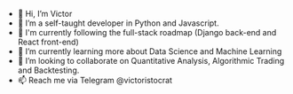 - 👋 Hi, I’m Victor
- 👀 I’m a self-taught developer in Python and Javascript.
- 🚗 I'm currently following the full-stack roadmap (Django back-end and React front-end)
- 🌱 I’m currently learning more about Data Science and Machine Learning
- 💞️ I’m looking to collaborate on Quantitative Analysis, Algorithmic Trading and Backtesting.
- 📫 Reach me via Telegram @victoristocrat

<!---
victoristocrat/victoristocrat is a ✨ special ✨ repository because its `README.md` (this file) appears on your GitHub profile.
You can click the Preview link to take a look at your changes.
--->
